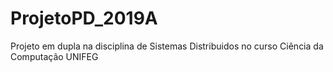 # ProjetoPD_2019A
Projeto em dupla na disciplina de Sistemas Distribuidos no curso Ciência da Computação UNIFEG
